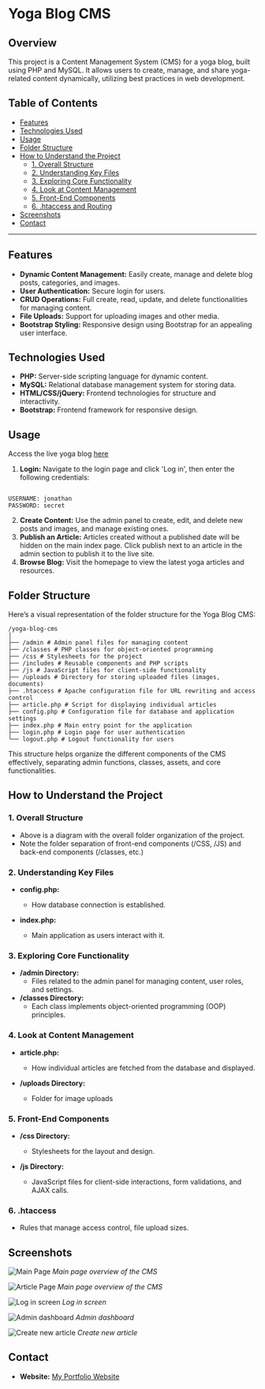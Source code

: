 # Yoga Blog CMS

## Overview

This project is a Content Management System (CMS) for a yoga blog, built using PHP and MySQL. It allows users to create, manage, and share yoga-related content dynamically, utilizing best practices in web development.

## Table of Contents

- [Features](#features)
- [Technologies Used](#technologies-used)
- [Usage](#usage)
- [Folder Structure](#folder-structure)
- [How to Understand the Project](#how-to-understand-the-project)
  - [1. Overall Structure](#1-overall-structure)
  - [2. Understanding Key Files](#2-understanding-key-files)
  - [3. Exploring Core Functionality](#3-exploring-core-functionality)
  - [4. Look at Content Management](#4-look-at-content-management)
  - [5. Front-End Components](#5-front-end-components)
  - [6. .htaccess and Routing](#6-htaccess-and-routing)
- [Screenshots](#screenshots)
- [Contact](#contact)

---

## Features

- **Dynamic Content Management:** Easily create, manage and delete blog posts, categories, and images.
- **User Authentication:** Secure login for users.
- **CRUD Operations:** Full create, read, update, and delete functionalities for managing content.
- **File Uploads:** Support for uploading images and other media.
- **Bootstrap Styling:** Responsive design using Bootstrap for an appealing user interface.

## Technologies Used

- **PHP:** Server-side scripting language for dynamic content.
- **MySQL:** Relational database management system for storing data.
- **HTML/CSS/jQuery:** Frontend technologies for structure and interactivity.
- **Bootstrap:** Frontend framework for responsive design.

## Usage

Access the live yoga blog [here](https://magenta-starling-620679.hostingersite.com/)

1. **Login:** Navigate to the login page and click 'Log in', then enter the following credentials:

```

USERNAME: jonathan
PASSWORD: secret

```

2. **Create Content:** Use the admin panel to create, edit, and delete new posts and images, and manage existing ones.
3. **Publish an Article:** Articles created without a published date will be hidden on the main index page. Click publish next to an article in the admin section to publish it to the live site.
4. **Browse Blog:** Visit the homepage to view the latest yoga articles and resources.

## Folder Structure

Here’s a visual representation of the folder structure for the Yoga Blog CMS:

```
/yoga-blog-cms
│
├── /admin # Admin panel files for managing content
├── /classes # PHP classes for object-oriented programming
├── /css # Stylesheets for the project
├── /includes # Reusable components and PHP scripts
├── /js # JavaScript files for client-side functionality
├── /uploads # Directory for storing uploaded files (images, documents)
├── .htaccess # Apache configuration file for URL rewriting and access control
├── article.php # Script for displaying individual articles
├── config.php # Configuration file for database and application settings
├── index.php # Main entry point for the application
├── login.php # Login page for user authentication
└── logout.php # Logout functionality for users
```

This structure helps organize the different components of the CMS effectively, separating admin functions, classes, assets, and core functionalities.

## How to Understand the Project

### 1. Overall Structure

- Above is a diagram with the overall folder organization of the project.
- Note the folder separation of front-end components (/CSS, /JS) and back-end components
  (/classes, etc.)

### 2. Understanding Key Files

- **config.php:**

  - How database connection is established.

- **index.php:**
  - Main application as users interact with it.

### 3. Exploring Core Functionality

- **/admin Directory:**
  - Files related to the admin panel for managing content, user roles, and settings.
- **/classes Directory:**
  - Each class implements object-oriented programming (OOP) principles.

### 4. Look at Content Management

- **article.php:**

  - How individual articles are fetched from the database and displayed.

- **/uploads Directory:**
  - Folder for image uploads

### 5. Front-End Components

- **/css Directory:**

  - Stylesheets for the layout and design.

- **/js Directory:**
  - JavaScript files for client-side interactions, form validations, and AJAX calls.

### 6. .htaccess

- Rules that manage access control, file upload sizes.

## Screenshots

![Main Page](/uploads/screenshot1.png)
_Main page overview of the CMS_

![Article Page](/uploads/screenshot2.png)
_Main page overview of the CMS_

![Log in screen](/uploads/screenshot3.png)
_Log in screen_

![Admin dashboard](/uploads/screenshot4.png)
_Admin dashboard_

![Create new article](/uploads/screenshot5.png)
_Create new article_

## Contact

- **Website:** [My Portfolio Website](https://jcainuk.netlify.app/)
